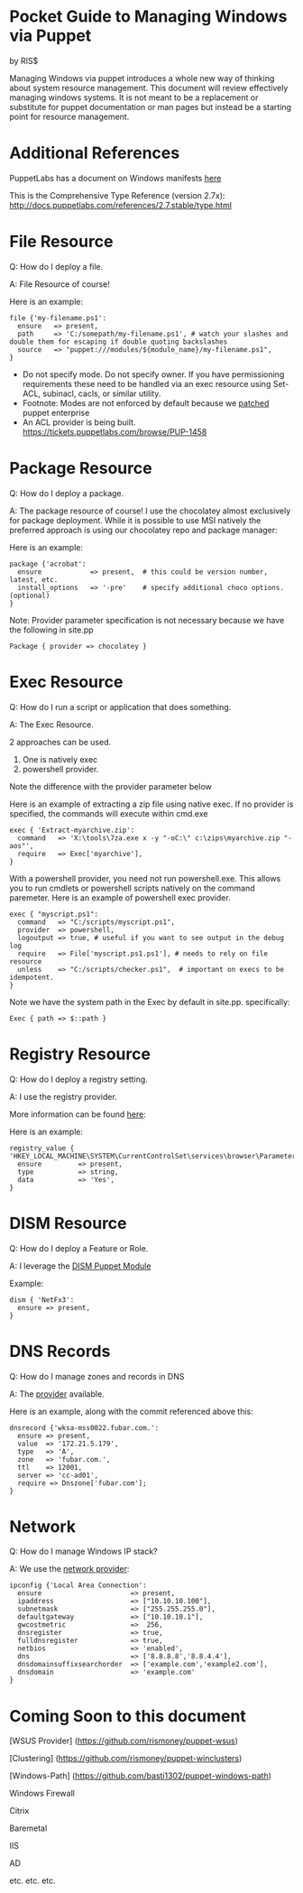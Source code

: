 Pocket Guide to Managing Windows via Puppet
===========================================
by RIS$


Managing Windows via puppet introduces a whole new way of thinking about system resource management.
This document will review  effectively managing windows systems.
It is not meant to be a replacement or substitute for puppet documentation or man pages but instead
be a starting point for resource management.

Additional References
=====================

PuppetLabs has a document on Windows manifests [here](http://docs.puppetlabs.com/windows/writing.html)

This is the Comprehensive Type Reference (version 2.7x):
http://docs.puppetlabs.com/references/2.7.stable/type.html


File Resource
=============
Q: How do I deploy a file.

A: File Resource of course!

Here is an example:

```puppet
file {'my-filename.ps1':
  ensure   => present,
  path     => 'C:/somepath/my-filename.ps1', # watch your slashes and double them for escaping if double quoting backslashes
  source   => "puppet:///modules/${module_name}/my-filename.ps1",
}
```

* Do not specify mode. Do not specify owner.  If you have permissioning requirements
these need to be handled via an exec resource using Set-ACL, subinacl, cacls, or similar utility.
* Footnote: Modes are not enforced by default because we [patched](https://github.com/rismoney/forthewin/blob/master/puppet/source.rb.patch) puppet enterprise
* An ACL provider is being built. https://tickets.puppetlabs.com/browse/PUP-1458

Package Resource
================
Q: How do I deploy a package.

A: The package resource of course!  I use the chocolatey almost exclusively for package deployment.  While it is possible to use MSI natively
the preferred approach is using our chocolatey repo and package manager:

Here is an example:
```puppet
package {'acrobat':
  ensure            => present,  # this could be version number, latest, etc.
  install_options   => '-pre'    # specify additional choco options.  (optional)
}
```

Note: Provider parameter specification is not necessary because we have the following in site.pp

```puppet
Package { provider => chocolatey }
```

Exec Resource
=============
Q: How do I run a script or application that does something.

A: The Exec Resource.


2 approaches can be used.

1. One is natively exec
1. powershell provider.

Note the difference with the provider parameter below

Here is an example of extracting a zip file using native exec.  If no provider is specified, the commands will execute within cmd.exe

```puppet
exec { 'Extract-myarchive.zip':
  command   => 'X:\tools\7za.exe x -y "-oC:\" c:\zips\myarchive.zip "-aos"',
  require   => Exec['myarchive'],
}
```

With a powershell provider, you need not run powershell.exe.  This allows you to run cmdlets or powershell scripts
natively on the command paremeter. Here is an example of powershell exec provider.

```puppet
exec { "myscript.ps1":
  command   => "C:/scripts/myscript.ps1",
  provider  => powershell,
  logoutput => true, # useful if you want to see output in the debug log
  require   => File['myscript.ps1.ps1'], # needs to rely on file resource
  unless    => "C:/scripts/checker.ps1",  # important on execs to be idempotent.
}
```

Note we have the system path in the Exec by default in site.pp.  specifically:

```puppet
Exec { path => $::path }
```


Registry Resource
================
Q: How do I deploy a registry setting.

A: I use the registry provider.

More information can be found [here](https://github.com/puppetlabs/puppetlabs-registryhttps://github.com/puppetlabs/puppetlabs-registry):

Here is an example:
```puppet
registry_value { 'HKEY_LOCAL_MACHINE\SYSTEM\CurrentControlSet\services\browser\Parameters\MaintainServerList':
  ensure         => present,
  type           => string,
  data           => 'Yes',
}
```

DISM Resource
=============
Q: How do I deploy a Feature or Role.

A: I leverage the [DISM Puppet Module](https://github.com/puppetlabs/puppetlabs-dism)

Example:
```puppet
dism { 'NetFx3':
  ensure => present,
}
```

DNS Records
===========
Q: How do I manage zones and records in DNS

A: The [provider](https://github.com/rismoney/puppet-windns) available.


Here is an example, along with the commit referenced above this:

```puppet
dnsrecord {'wksa-mss0022.fubar.com.':
  ensure => present,
  value  => '172.21.5.179',
  type   => 'A',
  zone   => 'fubar.com.',
  ttl    => 12001,
  server => 'cc-ad01',
  require => Dnszone['fubar.com'];
}
```

Network
=======
Q: How do I manage Windows IP stack?

A: We use the [network provider](https://github.com/rismoney/puppet-windowsnetwork):

```puppet
ipconfig {'Local Area Connection':
  ensure                      => present,
  ipaddress                   => ["10.10.10.100"],
  subnetmask                  => ["255.255.255.0"],
  defaultgateway              => ["10.10.10.1"],
  gwcostmetric                =>  256,
  dnsregister                 => true,
  fulldnsregister             => true,
  netbios                     => 'enabled',
  dns                         => ['8.8.8.8','8.8.4.4'],
  dnsdomainsuffixsearchorder  => ['example.com','example2.com'],
  dnsdomain                   => 'example.com'
}
```

Coming Soon to this document
==================
[WSUS Provider] (https://github.com/rismoney/puppet-wsus)

[Clustering] (https://github.com/rismoney/puppet-winclusters)

[Windows-Path] (https://github.com/basti1302/puppet-windows-path)

Windows Firewall

Citrix

Baremetal

IIS

AD

etc.
etc.
etc.

